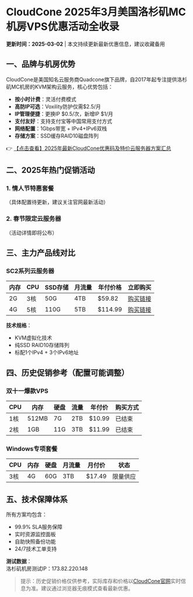 # CloudCone 2025年3月美国洛杉矶MC机房VPS优惠活动全收录

**更新时间：2025-03-02** | 本文持续更新最新优惠信息，建议收藏备用

## 一、品牌与机房优势

CloudCone是美国知名云服务商Quadcone旗下品牌，自2017年起专注提供洛杉矶MC机房的KVM架构云服务，核心优势包括：
- **按小时计费**：灵活付费模式
- **高防IP可选**：Voxility防护仅需$2.5/月
- **IP管理便捷**：更换IP $0.5/次，新增IP $1/月
- **支付友好**：支持支付宝等中国常用支付方式
- **网络配置**：1Gbps带宽 + IPv4+IPv6双栈
- **存储方案**：SSD缓存RAID10磁盘阵列

👉 [【点击查看】2025年最新CloudCone优惠码及特价云服务器方案汇总](https://bit.ly/Cloudcone)

## 二、2025年热门促销活动

### 1. 情人节特惠套餐
（具体配置待更新，建议关注官网最新活动）

### 2. 春节限定云服务器
（活动详情即将公布）

## 三、主力产品线对比

### SC2系列云服务器
| 内存 | CPU  | SSD存储 | 月流量 | 年付价格 | 立即购买 |
|------|------|---------|--------|----------|----------|
| 2G   | 3核  | 50G     | 4TB    | $59.82   | [购买链接](https://bit.ly/Cloudcone) |
| 4G   | 5核  | 110G    | 5TB    | $114.99  | [购买链接](https://bit.ly/Cloudcone) |

**技术规格**：
- KVM虚拟化技术
- 纯SSD RAID10存储阵列
- 标配1个IPv4 + 3个IPv6地址

## 四、历史促销参考（配置可能调整）

### 双十一爆款VPS
| CPU  | 内存  | 硬盘 | 流量   | 年付价  | 购买方式 |
|------|-------|------|--------|---------|----------|
| 1核  | 512MB | 7G   | 2TB    | $10.99  | 已结束   |
| 2核  | 1GB   | 11G  | 3TB    | $11.99  | 已结束   |

### Windows专项套餐
| CPU  | 内存 | 硬盘 | 月流量 | 月付价  | 状态     |
|------|------|------|--------|---------|----------|
| 3核  | 4G   | 60G  | 3TB    | $17.49  | 限量供应 |

## 五、技术保障体系
所有方案均包含：
- 99.9% SLA服务保障
- 实时资源监控面板
- 自助快照备份功能
- 24/7技术工单支持

**测试数据**：  
洛杉矶机房测试IP：173.82.220.148

> 提示：历史促销价格仅供参考，实际库存和价格以[CloudCone官网](https://bit.ly/Cloudcone)实时信息为准。建议通过浏览器无痕模式查看最新优惠。